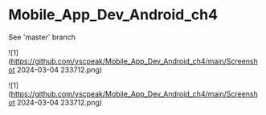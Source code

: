 # Mobile_App_Dev_Android_ch4

See 'master' branch

![1](https://github.com/yscpeak/Mobile_App_Dev_Android_ch4/main/Screenshot 2024-03-04 233712.png)

![1](https://github.com/yscpeak/Mobile_App_Dev_Android_ch4/main/Screenshot 2024-03-04 233712.png)
